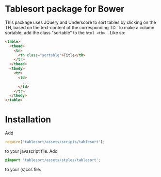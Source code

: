 # Tablesort package for Bower

This package uses JQuery and Underscore to sort tables by clicking on the TH, based on the text-content of the corresponding TD. To make a column sortable, add the class "sortable" to the ```html <th> ```.
Like so:

```html
<table>
  <thead>
    <tr>
      <th class="sortable">Title</th>
    </tr>
  </thead>
  <tbody>
    <tr>
      <td>
        ...
      </td>
    </tr>
  </tbody>
</table>
```

# Installation
Add
```js
require('tablesort/assets/scripts/tablesort');
```
to your javascript file.
Add
```css
@import 'tablesort/assets/styles/tablesort';
```
to your (s)css file.